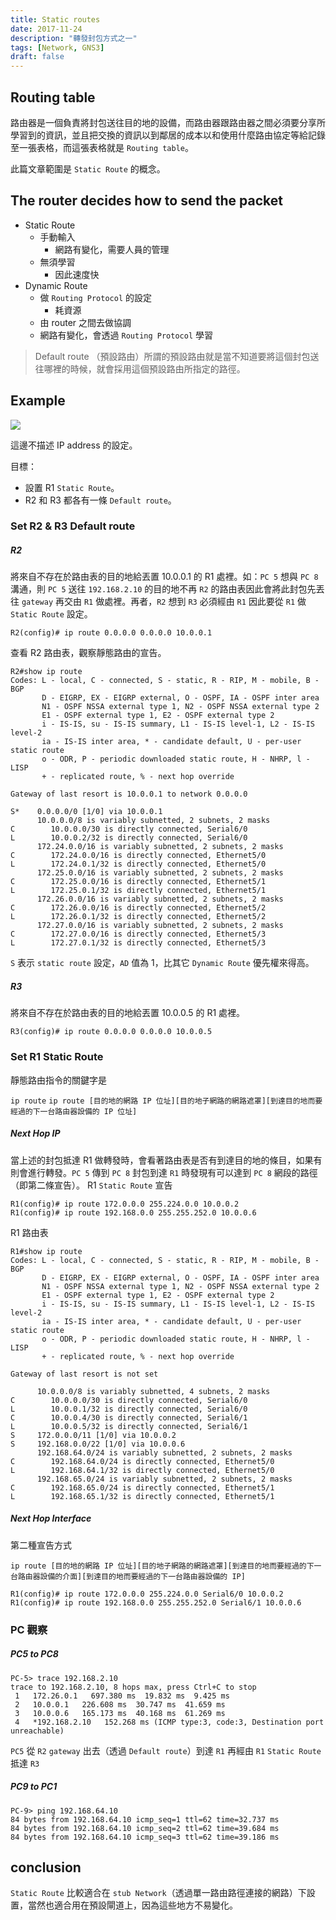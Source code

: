 ```yaml
---
title: Static routes
date: 2017-11-24
description: "轉發封包方式之一"
tags: [Network, GNS3]
draft: false
---
```


## Routing table
路由器是一個負責將封包送往目的地的設備，而路由器跟路由器之間必須要分享所學習到的資訊，並且把交換的資訊以到鄰居的成本以和使用什麼路由協定等給記錄至一張表格，而這張表格就是 `Routing table`。

此篇文章範圍是 `Static Route` 的概念。 

## The router decides how to send the packet
- Static Route
    - 手動輸入
        - 網路有變化，需要人員的管理
    - 無須學習
        - 因此速度快
- Dynamic Route
    - 做 `Routing Protocol` 的設定
        - 耗資源
    - 由 router 之間去做協調
    - 網路有變化，會透過 `Routing Protocol` 學習

>Default route （預設路由）所謂的預設路由就是當不知道要將這個封包送往哪裡的時候，就會採用這個預設路由所指定的路徑。
## Example

![](https://i.imgur.com/sIzooXT.png)

這邊不描述 IP address 的設定。

目標：
- 設置 R1 `Static Route`。
- R2 和 R3 都各有一條 `Default route`。

### Set R2 & R3 Default route
##### R2
將來自不存在於路由表的目的地給丟置 10.0.0.1 的 R1 處裡。如：`PC 5` 想與 `PC 8` 溝通，則 `PC 5` 送往 `192.168.2.10` 的目的地不再 `R2` 的路由表因此會將此封包先丟往 `gateway` 再交由 `R1` 做處裡。再者，`R2` 想到 `R3` 必須經由 `R1` 因此要從 `R1` 做 `Static Route` 設定。
```shell
R2(config)# ip route 0.0.0.0 0.0.0.0 10.0.0.1
```
查看 R2 路由表，觀察靜態路由的宣告。
```shell
R2#show ip route
Codes: L - local, C - connected, S - static, R - RIP, M - mobile, B - BGP
       D - EIGRP, EX - EIGRP external, O - OSPF, IA - OSPF inter area
       N1 - OSPF NSSA external type 1, N2 - OSPF NSSA external type 2
       E1 - OSPF external type 1, E2 - OSPF external type 2
       i - IS-IS, su - IS-IS summary, L1 - IS-IS level-1, L2 - IS-IS level-2
       ia - IS-IS inter area, * - candidate default, U - per-user static route
       o - ODR, P - periodic downloaded static route, H - NHRP, l - LISP
       + - replicated route, % - next hop override

Gateway of last resort is 10.0.0.1 to network 0.0.0.0

S*    0.0.0.0/0 [1/0] via 10.0.0.1
      10.0.0.0/8 is variably subnetted, 2 subnets, 2 masks
C        10.0.0.0/30 is directly connected, Serial6/0
L        10.0.0.2/32 is directly connected, Serial6/0
      172.24.0.0/16 is variably subnetted, 2 subnets, 2 masks
C        172.24.0.0/16 is directly connected, Ethernet5/0
L        172.24.0.1/32 is directly connected, Ethernet5/0
      172.25.0.0/16 is variably subnetted, 2 subnets, 2 masks
C        172.25.0.0/16 is directly connected, Ethernet5/1
L        172.25.0.1/32 is directly connected, Ethernet5/1
      172.26.0.0/16 is variably subnetted, 2 subnets, 2 masks
C        172.26.0.0/16 is directly connected, Ethernet5/2
L        172.26.0.1/32 is directly connected, Ethernet5/2
      172.27.0.0/16 is variably subnetted, 2 subnets, 2 masks
C        172.27.0.0/16 is directly connected, Ethernet5/3
L        172.27.0.1/32 is directly connected, Ethernet5/3

```
`S` 表示 `static route` 設定，`AD` 值為 1，比其它 `Dynamic Route` 優先權來得高。

##### R3
將來自不存在於路由表的目的地給丟置 10.0.0.5 的 R1 處裡。
```shell
R3(config)# ip route 0.0.0.0 0.0.0.0 10.0.0.5
```
### Set R1 Static Route
靜態路由指令的關鍵字是 

`ip route`
`ip route [目的地的網路 IP 位址][目的地子網路的網路遮罩][到達目的地而要經過的下一台路由器設備的 IP 位址]`
##### Next Hop IP
當上述的封包抵達 R1 做轉發時，會看著路由表是否有到達目的地的條目，如果有則會進行轉發。`PC 5` 傳到 `PC 8` 封包到達 `R1` 時發現有可以達到 `PC 8` 網段的路徑（即第二條宣告）。
R1 `Static Route` 宣告
```shell
R1(config)# ip route 172.0.0.0 255.224.0.0 10.0.0.2
R1(config)# ip route 192.168.0.0 255.255.252.0 10.0.0.6
```
R1 路由表
```shell
R1#show ip route
Codes: L - local, C - connected, S - static, R - RIP, M - mobile, B - BGP
       D - EIGRP, EX - EIGRP external, O - OSPF, IA - OSPF inter area
       N1 - OSPF NSSA external type 1, N2 - OSPF NSSA external type 2
       E1 - OSPF external type 1, E2 - OSPF external type 2
       i - IS-IS, su - IS-IS summary, L1 - IS-IS level-1, L2 - IS-IS level-2
       ia - IS-IS inter area, * - candidate default, U - per-user static route
       o - ODR, P - periodic downloaded static route, H - NHRP, l - LISP
       + - replicated route, % - next hop override

Gateway of last resort is not set

      10.0.0.0/8 is variably subnetted, 4 subnets, 2 masks
C        10.0.0.0/30 is directly connected, Serial6/0
L        10.0.0.1/32 is directly connected, Serial6/0
C        10.0.0.4/30 is directly connected, Serial6/1
L        10.0.0.5/32 is directly connected, Serial6/1
S     172.0.0.0/11 [1/0] via 10.0.0.2
S     192.168.0.0/22 [1/0] via 10.0.0.6
      192.168.64.0/24 is variably subnetted, 2 subnets, 2 masks
C        192.168.64.0/24 is directly connected, Ethernet5/0
L        192.168.64.1/32 is directly connected, Ethernet5/0
      192.168.65.0/24 is variably subnetted, 2 subnets, 2 masks
C        192.168.65.0/24 is directly connected, Ethernet5/1
L        192.168.65.1/32 is directly connected, Ethernet5/1
```
##### Next Hop Interface
第二種宣告方式

`ip route [目的地的網路 IP 位址][目的地子網路的網路遮罩][到達目的地而要經過的下一台路由器設備的介面][到達目的地而要經過的下一台路由器設備的 IP]`
```shell
R1(config)# ip route 172.0.0.0 255.224.0.0 Serial6/0 10.0.0.2
R1(config)# ip route 192.168.0.0 255.255.252.0 Serial6/1 10.0.0.6
```

### PC 觀察

##### PC5 to PC8
```shell
PC-5> trace 192.168.2.10
trace to 192.168.2.10, 8 hops max, press Ctrl+C to stop
 1   172.26.0.1   697.380 ms  19.832 ms  9.425 ms
 2   10.0.0.1   226.608 ms  30.747 ms  41.659 ms
 3   10.0.0.6   165.173 ms  40.168 ms  61.269 ms
 4   *192.168.2.10   152.268 ms (ICMP type:3, code:3, Destination port unreachable)
```
`PC5` 從 `R2` `gateway` 出去（透過 `Default route`）到達 `R1` 再經由 `R1` `Static Route` 抵達 `R3`
##### PC9 to PC1

```shell
PC-9> ping 192.168.64.10
84 bytes from 192.168.64.10 icmp_seq=1 ttl=62 time=32.737 ms
84 bytes from 192.168.64.10 icmp_seq=2 ttl=62 time=39.684 ms
84 bytes from 192.168.64.10 icmp_seq=3 ttl=62 time=39.186 ms
```

## conclusion
`Static Route` 比較適合在 `stub Network`（透過單一路由路徑連接的網路）下設置，當然也適合用在預設閘道上，因為這些地方不易變化。
